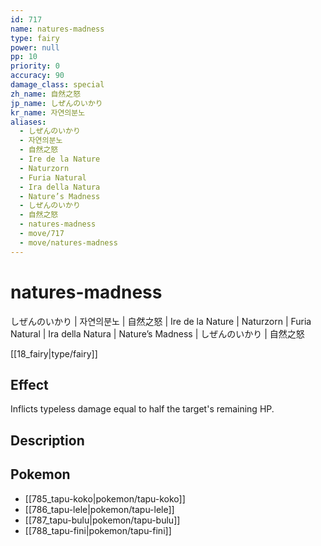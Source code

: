 ```yaml
---
id: 717
name: natures-madness
type: fairy
power: null
pp: 10
priority: 0
accuracy: 90
damage_class: special
zh_name: 自然之怒
jp_name: しぜんのいかり
kr_name: 자연의분노
aliases:
  - しぜんのいかり
  - 자연의분노
  - 自然之怒
  - Ire de la Nature
  - Naturzorn
  - Furia Natural
  - Ira della Natura
  - Nature’s Madness
  - しぜんのいかり
  - 自然之怒
  - natures-madness
  - move/717
  - move/natures-madness
---
```

# natures-madness
    
しぜんのいかり | 자연의분노 | 自然之怒 | Ire de la Nature | Naturzorn | Furia Natural | Ira della Natura | Nature’s Madness | しぜんのいかり | 自然之怒

[[18_fairy|type/fairy]]

## Effect

Inflicts typeless damage equal to half the target's remaining HP.

## Description



## Pokemon

- [[785_tapu-koko|pokemon/tapu-koko]]
- [[786_tapu-lele|pokemon/tapu-lele]]
- [[787_tapu-bulu|pokemon/tapu-bulu]]
- [[788_tapu-fini|pokemon/tapu-fini]]

